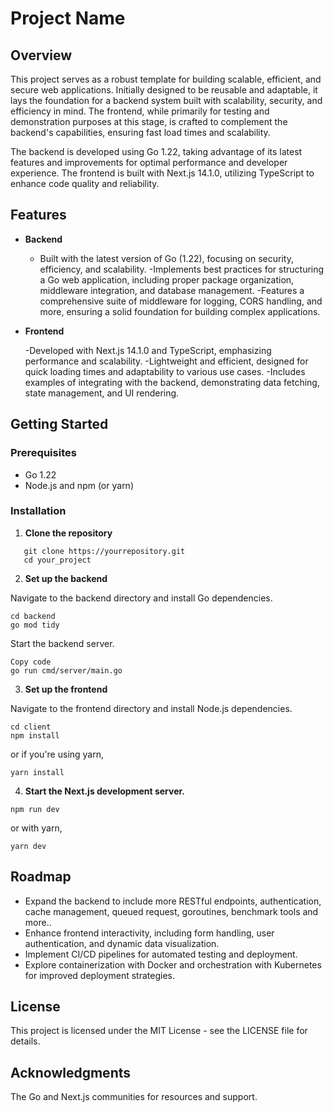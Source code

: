# Project Name

## Overview

This project serves as a robust template for building scalable, efficient, and secure web applications. Initially designed to be reusable and adaptable, it lays the foundation for a backend system built with scalability, security, and efficiency in mind. The frontend, while primarily for testing and demonstration purposes at this stage, is crafted to complement the backend's capabilities, ensuring fast load times and scalability.

The backend is developed using Go 1.22, taking advantage of its latest features and improvements for optimal performance and developer experience. The frontend is built with Next.js 14.1.0, utilizing TypeScript to enhance code quality and reliability.

## Features

- **Backend**

  - Built with the latest version of Go (1.22), focusing on security, efficiency, and scalability.
    -Implements best practices for structuring a Go web application, including proper package organization, middleware integration, and database management.
    -Features a comprehensive suite of middleware for logging, CORS handling, and more, ensuring a solid foundation for building complex applications.

- **Frontend**

  -Developed with Next.js 14.1.0 and TypeScript, emphasizing performance and scalability.
  -Lightweight and efficient, designed for quick loading times and adaptability to various use cases.
  -Includes examples of integrating with the backend, demonstrating data fetching, state management, and UI rendering.

## Getting Started

### Prerequisites

- Go 1.22
- Node.js and npm (or yarn)

### Installation

1. **Clone the repository**

```shell
   git clone https://yourrepository.git
   cd your_project
```

2. **Set up the backend**

Navigate to the backend directory and install Go dependencies.

```shell
cd backend
go mod tidy
```

Start the backend server.

```shell
Copy code
go run cmd/server/main.go
```

3. **Set up the frontend**

Navigate to the frontend directory and install Node.js dependencies.

```shell
cd client
npm install
```

or if you're using yarn,

```shell
yarn install
```

4. **Start the Next.js development server.**

```shell
npm run dev
```

or with yarn,

```shell
yarn dev
```

## Roadmap

- Expand the backend to include more RESTful endpoints, authentication, cache management, queued request, goroutines, benchmark tools and more..
- Enhance frontend interactivity, including form handling, user authentication, and dynamic data visualization.
- Implement CI/CD pipelines for automated testing and deployment.
- Explore containerization with Docker and orchestration with Kubernetes for improved deployment strategies.

## License

This project is licensed under the MIT License - see the LICENSE file for details.

## Acknowledgments

The Go and Next.js communities for resources and support.
